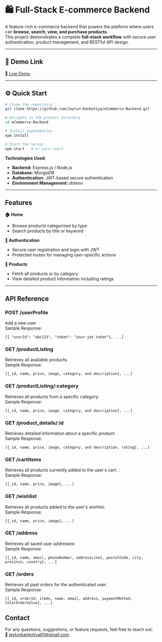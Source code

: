 # 🛍️ Full-Stack E-commerce Backend

A feature-rich e-commerce backend that powers the platform where users can **browse, search, view, and purchase products**.  
This project demonstrates a complete **full-stack workflow** with secure user authentication, product management, and RESTful API design.

---

## 🚀 Demo Link

🔗 [Live Demo](https://e-commerce-frontend-alpha-flax.vercel.app/)

---

## ⚙️ Quick Start

```bash
# Clone the repository
git clone https://github.com/Jaytun-Kankotiya/eCommerce-Backend.git

# Navigate to the project directory
cd eCommerce-Backend

# Install dependencies
npm install

# Start the server
npm start   # or yarn start

```

**Technologies Used:**

- **Backend:** Express.js / Node.js
- **Database:** MongoDB
- **Authentication:** JWT-based secure authentication
- **Environment Management:** dotenv

---

## Features

**🏠 Home**

- Browse products categorized by type
- Search products by title or keyword

**🔐 Authentication**

- Secure user registration and login with JWT
- Protected routes for managing user-specific actions

**🛒 Products**

- Fetch all products or by category
- View detailed product information including ratings

---

## API Reference

### **POST /userProfile**</br>

Add a new user</br>
Sample Response:</br>

```
[{ "userId": "abc123", "token": "your-jwt-token"}, ...]
```

### **GET /productListing**</br>

Retrieves all available products.</br>
Sample Response:</br>

```
[{_id, name, price, image, category, and description}, ...]
```

### **GET /productListing/:category**</br>

Retrieves all products from a specific category:</br>
Sample Response:</br>

```
[{_id, name, price, image, category, and description}, ...]
```

### **GET /product_details/:id**</br>

Retrieves detailed information about a specific product:</br>
Sample Response:</br>

```
[{_id, name, price, image, category, and description, rating}, ...]
```

### **GET /cartItems**</br>

Retrieves all products currently added to the user's cart:
:</br>
Sample Response:</br>

```
[{_id, name, price, image}, ...]
```

### **GET /wishlist**</br>

Retrieves all products added to the user's wishlist:</br>
Sample Response:</br>

```
[{_id, name, price, image}, ...]
```

### **GET /address**</br>

Retrieves all saved user addresses:</br>
Sample Response:</br>

```
[{_id, name, email, phoneNumber, addressLine1, postalCode, city, province, country}, ...]
```

### **GET /orders**</br>

Retrieves all past orders for the authenticated user:</br>
Sample Response:</br>

```
[{_id, orderId, items, name, email, address, paymentMethod, totalOrderValue}, ...]
```

## Contact

For any questions, suggestions, or feature requests, feel free to reach out:</br>
📧 jaytunkankotiya81@gmail.com
